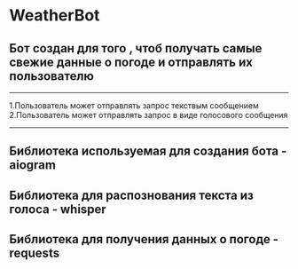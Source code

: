 # WeatherBot

## Бот создан для того , чтоб получать самые свежие данные о погоде и отправлять их пользователю 

---

1.Пользователь может отправлять запрос текствым сообщением  
2.Пользователь может отправлять запрос в виде голосового сообщения 

---

## Библиотека используемая для создания бота - aiogram 
## Библиотека для распознования текста из голоса - whisper 
## Библиотека для получения данных о погоде - requests
